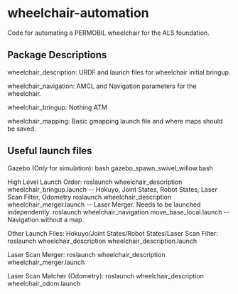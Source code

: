 wheelchair-automation
=====================

Code for automating a PERMOBIL wheelchair for the ALS foundation.

Package Descriptions
---------------------

wheelchair_description: URDF and launch files for wheelchair initial bringup.

wheelchair_navigation: AMCL and Navigation parameters for the wheelchair.

wheelchair_bringup: Nothing ATM

wheelchair_mapping: Basic gmapping launch file and where maps should be saved.

Useful launch files
---------------------

Gazebo (Only for simulation): bash gazebo_spawn_swivel_willow.bash 

High Level Launch Order: 
roslaunch wheelchair_description wheelchair_bringup.launch -- Hokuyo, Joint States, Robot States, Laser Scan Filter, Odometry
roslaunch wheelchair_description wheelchair_merger.launch -- Laser Merger. Needs to be launched independently.
roslaunch wheelchair_navigation move_base_local.launch -- Navigation without a map.


Other Launch Files:
Hokuyo/Joint States/Robot States/Laser Scan Filter: roslaunch wheelchair_description wheelchair_description.launch

Laser Scan Merger: roslaunch wheelchair_description wheelchair_merger.launch

Laser Scan Matcher (Odometry): roslaunch wheelchair_description wheelchair_odom.launch

